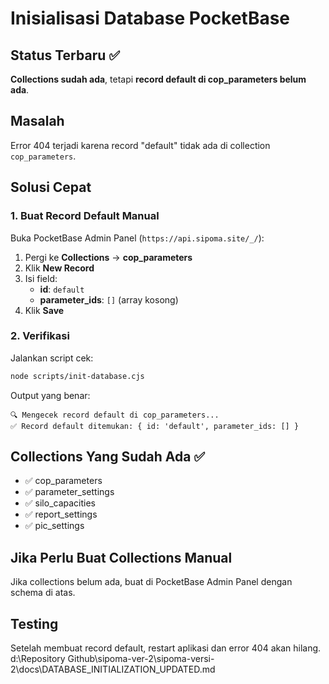 # Inisialisasi Database PocketBase

## Status Terbaru ✅

**Collections sudah ada**, tetapi **record default di cop_parameters belum ada**.

## Masalah

Error 404 terjadi karena record "default" tidak ada di collection `cop_parameters`.

## Solusi Cepat

### 1. Buat Record Default Manual

Buka PocketBase Admin Panel (`https://api.sipoma.site/_/`):

1. Pergi ke **Collections** → **cop_parameters**
2. Klik **New Record**
3. Isi field:
   - **id**: `default`
   - **parameter_ids**: `[]` (array kosong)
4. Klik **Save**

### 2. Verifikasi

Jalankan script cek:

```bash
node scripts/init-database.cjs
```

Output yang benar:

```
🔍 Mengecek record default di cop_parameters...
✅ Record default ditemukan: { id: 'default', parameter_ids: [] }
```

## Collections Yang Sudah Ada ✅

- ✅ cop_parameters
- ✅ parameter_settings
- ✅ silo_capacities
- ✅ report_settings
- ✅ pic_settings

## Jika Perlu Buat Collections Manual

Jika collections belum ada, buat di PocketBase Admin Panel dengan schema di atas.

## Testing

Setelah membuat record default, restart aplikasi dan error 404 akan hilang.</content>
<parameter name="filePath">d:\Repository Github\sipoma-ver-2\sipoma-versi-2\docs\DATABASE_INITIALIZATION_UPDATED.md
